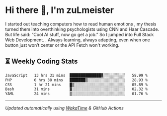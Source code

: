 # Hi there 👋, I'm zuLmeister

I started out teaching computers how to read human emotions , my thesis turned them into overthinking psychologists using CNN and Haar Cascade.
But life said: “Cool AI stuff, now go get a job.” So I jumped into Full Stack Web Development. .
Always learning, always adapting, even when one button just won’t center or the API Fetch won't working.

## ⏳ Weekly Coding Stats
<!--START_SECTION:waka-->

```txt
JavaScript   13 hrs 31 mins  ██████████████▓░░░░░░░░░░   58.99 %
PHP          6 hrs 38 mins   ███████▒░░░░░░░░░░░░░░░░░   28.93 %
CSS          1 hr 21 mins    █▒░░░░░░░░░░░░░░░░░░░░░░░   05.89 %
Bash         31 mins         ▓░░░░░░░░░░░░░░░░░░░░░░░░   02.32 %
YAML         24 mins         ▒░░░░░░░░░░░░░░░░░░░░░░░░   01.76 %
```

<!--END_SECTION:waka-->

---
*Updated automatically using [WakaTime](https://wakatime.com/) & GitHub Actions*
